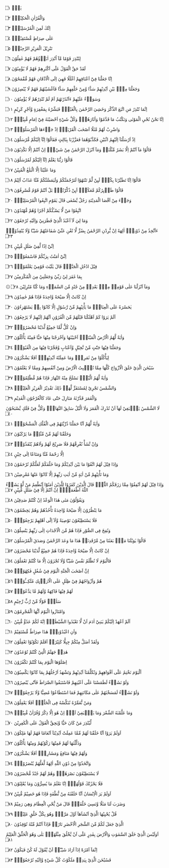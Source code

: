 
يٰسۤۚ ۝١





وَالْقُرْاٰنِ الْحَكِيْمِۙ ۝٢





اِنَّكَ لَمِنَ الْمُرْسَلِيْنَۙ ۝٣





عَلٰى صِرَاطٍ مُّسْتَقِيْمٍۗ ۝٤





تَنْزِيْلَ الْعَزِيْزِ الرَّحِيْمِۙ ۝٥





لِتُنْذِرَ قَوْمًا مَّآ اُنْذِرَ اٰبَاۤؤُهُمْ فَهُمْ غٰفِلُوْنَ ۝٦





لَقَدْ حَقَّ الْقَوْلُ عَلٰٓى اَكْثَرِهِمْ فَهُمْ لَا يُؤْمِنُوْنَ ۝٧





اِنَّا جَعَلْنَا فِيْٓ اَعْنَاقِهِمْ اَغْلٰلًا فَهِيَ اِلَى الْاَذْقَانِ فَهُمْ مُّقْمَحُوْنَ ۝٨





وَجَعَلْنَا مِنْۢ بَيْنِ اَيْدِيْهِمْ سَدًّا وَّمِنْ خَلْفِهِمْ سَدًّا فَاَغْشَيْنٰهُمْ فَهُمْ لَا يُبْصِرُوْنَ ۝٩





وَسَوَاۤءٌ عَلَيْهِمْ ءَاَنْذَرْتَهُمْ اَمْ لَمْ تُنْذِرْهُمْ لَا يُؤْمِنُوْنَ ۝١٠





اِنَّمَا تُنْذِرُ مَنِ اتَّبَعَ الذِّكْرَ وَخَشِيَ الرَّحْمٰنَ بِالْغَيْبِۚ فَبَشِّرْهُ بِمَغْفِرَةٍ وَّاَجْرٍ كَرِيْمٍ ۝١١





اِنَّا نَحْنُ نُحْيِ الْمَوْتٰى وَنَكْتُبُ مَا قَدَّمُوْا وَاٰثَارَهُمْۗ وَكُلَّ شَيْءٍ اَحْصَيْنٰهُ فِيْٓ اِمَامٍ مُّبِيْنٍࣖ ۝١٢





وَاضْرِبْ لَهُمْ مَّثَلًا اَصْحٰبَ الْقَرْيَةِۘ اِذْ جَاۤءَهَا الْمُرْسَلُوْنَۚ ۝١٣





اِذْ اَرْسَلْنَآ اِلَيْهِمُ اثْنَيْنِ فَكَذَّبُوْهُمَا فَعَزَّزْنَا بِثَالِثٍ فَقَالُوْٓا اِنَّآ اِلَيْكُمْ مُّرْسَلُوْنَ ۝١٤





قَالُوْا مَآ اَنْتُمْ اِلَّا بَشَرٌ مِّثْلُنَاۙ وَمَآ اَنْزَلَ الرَّحْمٰنُ مِنْ شَيْءٍۙ اِنْ اَنْتُمْ اِلَّا تَكْذِبُوْنَ ۝١٥





قَالُوْا رَبُّنَا يَعْلَمُ اِنَّآ اِلَيْكُمْ لَمُرْسَلُوْنَ ۝١٦





وَمَا عَلَيْنَآ اِلَّا الْبَلٰغُ الْمُبِيْنُ ۝١٧





قَالُوْٓا اِنَّا تَطَيَّرْنَا بِكُمْۚ لَىِٕنْ لَّمْ تَنْتَهُوْا لَنَرْجُمَنَّكُمْ وَلَيَمَسَّنَّكُمْ مِّنَّا عَذَابٌ اَلِيْمٌ ۝١٨





قَالُوْا طَاۤىِٕرُكُمْ مَّعَكُمْۗ اَىِٕنْ ذُكِّرْتُمْۗ بَلْ اَنْتُمْ قَوْمٌ مُّسْرِفُوْنَ ۝١٩





وَجَاۤءَ مِنْ اَقْصَا الْمَدِيْنَةِ رَجُلٌ يَّسْعٰى قَالَ يٰقَوْمِ اتَّبِعُوا الْمُرْسَلِيْنَۙ ۝٢٠





اتَّبِعُوْا مَنْ لَّا يَسْـَٔلُكُمْ اَجْرًا وَّهُمْ مُّهْتَدُوْنَ ۝٢١





وَمَا لِيَ لَآ اَعْبُدُ الَّذِيْ فَطَرَنِيْ وَاِلَيْهِ تُرْجَعُوْنَ ۝٢٢





ءَاَتَّخِذُ مِنْ دُوْنِهٖٓ اٰلِهَةً اِنْ يُّرِدْنِ الرَّحْمٰنُ بِضُرٍّ لَّا تُغْنِ عَنِّيْ شَفَاعَتُهُمْ شَيْـًٔا وَّلَا يُنْقِذُوْنِۚ ۝٢٣





اِنِّيْٓ اِذًا لَّفِيْ ضَلٰلٍ مُّبِيْنٍ ۝٢٤





اِنِّيْٓ اٰمَنْتُ بِرَبِّكُمْ فَاسْمَعُوْنِۗ ۝٢٥





قِيْلَ ادْخُلِ الْجَنَّةَۗ قَالَ يٰلَيْتَ قَوْمِيْ يَعْلَمُوْنَۙ ۝٢٦





بِمَا غَفَرَ لِيْ رَبِّيْ وَجَعَلَنِيْ مِنَ الْمُكْرَمِيْنَ ۝٢٧





۞ وَمَآ اَنْزَلْنَا عَلٰى قَوْمِهٖ مِنْۢ بَعْدِهٖ مِنْ جُنْدٍ مِّنَ السَّمَاۤءِ وَمَا كُنَّا مُنْزِلِيْنَ ۝٢٨





اِنْ كَانَتْ اِلَّا صَيْحَةً وَّاحِدَةً فَاِذَا هُمْ خٰمِدُوْنَ ۝٢٩





يٰحَسْرَةً عَلَى الْعِبَادِۚ مَا يَأْتِيْهِمْ مِّنْ رَّسُوْلٍ اِلَّا كَانُوْا بِهٖ يَسْتَهْزِءُوْنَ ۝٣٠





اَلَمْ يَرَوْا كَمْ اَهْلَكْنَا قَبْلَهُمْ مِّنَ الْقُرُوْنِ اَنَّهُمْ اِلَيْهِمْ لَا يَرْجِعُوْنَ ۝٣١





وَاِنْ كُلٌّ لَّمَّا جَمِيْعٌ لَّدَيْنَا مُحْضَرُوْنَࣖ ۝٣٢





وَاٰيَةٌ لَّهُمُ الْاَرْضُ الْمَيْتَةُۖ اَحْيَيْنٰهَا وَاَخْرَجْنَا مِنْهَا حَبًّا فَمِنْهُ يَأْكُلُوْنَ ۝٣٣





وَجَعَلْنَا فِيْهَا جَنّٰتٍ مِّنْ نَّخِيْلٍ وَّاَعْنَابٍ وَّفَجَّرْنَا فِيْهَا مِنَ الْعُيُوْنِۙ ۝٣٤





لِيَأْكُلُوْا مِنْ ثَمَرِهٖۙ وَمَا عَمِلَتْهُ اَيْدِيْهِمْۗ اَفَلَا يَشْكُرُوْنَ ۝٣٥





سُبْحٰنَ الَّذِيْ خَلَقَ الْاَزْوَاجَ كُلَّهَا مِمَّا تُنْۢبِتُ الْاَرْضُ وَمِنْ اَنْفُسِهِمْ وَمِمَّا لَا يَعْلَمُوْنَ ۝٣٦





وَاٰيَةٌ لَّهُمُ الَّيْلُۖ نَسْلَخُ مِنْهُ النَّهَارَ فَاِذَا هُمْ مُّظْلِمُوْنَۙ ۝٣٧





وَالشَّمْسُ تَجْرِيْ لِمُسْتَقَرٍّ لَّهَاۗ ذٰلِكَ تَقْدِيْرُ الْعَزِيْزِ الْعَلِيْمِۗ ۝٣٨





وَالْقَمَرَ قَدَّرْنٰهُ مَنَازِلَ حَتّٰى عَادَ كَالْعُرْجُوْنِ الْقَدِيْمِ ۝٣٩





لَا الشَّمْسُ يَنْۢبَغِيْ لَهَآ اَنْ تُدْرِكَ الْقَمَرَ وَلَا الَّيْلُ سَابِقُ النَّهَارِۗ وَكُلٌّ فِيْ فَلَكٍ يَّسْبَحُوْنَ ۝٤٠





وَاٰيَةٌ لَّهُمْ اَنَّا حَمَلْنَا ذُرِّيَّتَهُمْ فِى الْفُلْكِ الْمَشْحُوْنِۙ ۝٤١





وَخَلَقْنَا لَهُمْ مِّنْ مِّثْلِهٖ مَا يَرْكَبُوْنَ ۝٤٢





وَاِنْ نَّشَأْ نُغْرِقْهُمْ فَلَا صَرِيْخَ لَهُمْ وَلَاهُمْ يُنْقَذُوْنَۙ ۝٤٣





اِلَّا رَحْمَةً مِّنَّا وَمَتَاعًا اِلٰى حِيْنٍ ۝٤٤





وَاِذَا قِيْلَ لَهُمُ اتَّقُوْا مَا بَيْنَ اَيْدِيْكُمْ وَمَا خَلْفَكُمْ لَعَلَّكُمْ تُرْحَمُوْنَ ۝٤٥





وَمَا تَأْتِيْهِمْ مِّنْ اٰيَةٍ مِّنْ اٰيٰتِ رَبِّهِمْ اِلَّا كَانُوْا عَنْهَا مُعْرِضِيْنَ ۝٤٦





وَاِذَا قِيْلَ لَهُمْ اَنْفِقُوْا مِمَّا رَزَقَكُمُ اللّٰهُۙ قَالَ الَّذِيْنَ كَفَرُوْا لِلَّذِيْنَ اٰمَنُوْٓا اَنُطْعِمُ مَنْ لَّوْ يَشَاۤءُ اللّٰهُ اَطْعَمَهٗٓۖ اِنْ اَنْتُمْ اِلَّا فِيْ ضَلٰلٍ مُّبِيْنٍ ۝٤٧





وَيَقُوْلُوْنَ مَتٰى هٰذَا الْوَعْدُ اِنْ كُنْتُمْ صٰدِقِيْنَ ۝٤٨





مَا يَنْظُرُوْنَ اِلَّا صَيْحَةً وَّاحِدَةً تَأْخُذُهُمْ وَهُمْ يَخِصِّمُوْنَ ۝٤٩





فَلَا يَسْتَطِيْعُوْنَ تَوْصِيَةً وَّلَآ اِلٰٓى اَهْلِهِمْ يَرْجِعُوْنَࣖ ۝٥٠





وَنُفِخَ فِى الصُّوْرِ فَاِذَا هُمْ مِّنَ الْاَجْدَاثِ اِلٰى رَبِّهِمْ يَنْسِلُوْنَ ۝٥١





قَالُوْا يٰوَيْلَنَا مَنْۢ بَعَثَنَا مِنْ مَّرْقَدِنَاۜ هٰذَا مَا وَعَدَ الرَّحْمٰنُ وَصَدَقَ الْمُرْسَلُوْنَ ۝٥٢





اِنْ كَانَتْ اِلَّا صَيْحَةً وَّاحِدَةً فَاِذَا هُمْ جَمِيْعٌ لَّدَيْنَا مُحْضَرُوْنَ ۝٥٣





فَالْيَوْمَ لَا تُظْلَمُ نَفْسٌ شَيْـًٔا وَّلَا تُجْزَوْنَ اِلَّا مَا كُنْتُمْ تَعْمَلُوْنَ ۝٥٤





اِنَّ اَصْحٰبَ الْجَنَّةِ الْيَوْمَ فِيْ شُغُلٍ فٰكِهُوْنَۚ ۝٥٥





هُمْ وَاَزْوَاجُهُمْ فِيْ ظِلٰلٍ عَلَى الْاَرَاۤىِٕكِ مُتَّكِــُٔوْنَۚ ۝٥٦





لَهُمْ فِيْهَا فَاكِهَةٌ وَّلَهُمْ مَّا يَدَّعُوْنَۚ ۝٥٧





سَلٰمٌۗ قَوْلًا مِّنْ رَّبٍّ رَّحِيْمٍ ۝٥٨





وَامْتَازُوا الْيَوْمَ اَيُّهَا الْمُجْرِمُوْنَ ۝٥٩





اَلَمْ اَعْهَدْ اِلَيْكُمْ يٰبَنِيْٓ اٰدَمَ اَنْ لَّا تَعْبُدُوا الشَّيْطٰنَۚ اِنَّهٗ لَكُمْ عَدُوٌّ مُّبِيْنٌ ۝٦٠





وَاَنِ اعْبُدُوْنِيْۗ هٰذَا صِرَاطٌ مُّسْتَقِيْمٌ ۝٦١





وَلَقَدْ اَضَلَّ مِنْكُمْ جِبِلًّا كَثِيْرًاۗ اَفَلَمْ تَكُوْنُوْا تَعْقِلُوْنَ ۝٦٢





هٰذِهٖ جَهَنَّمُ الَّتِيْ كُنْتُمْ تُوْعَدُوْنَ ۝٦٣





اِصْلَوْهَا الْيَوْمَ بِمَا كُنْتُمْ تَكْفُرُوْنَ ۝٦٤





اَلْيَوْمَ نَخْتِمُ عَلٰٓى اَفْوَاهِهِمْ وَتُكَلِّمُنَآ اَيْدِيْهِمْ وَتَشْهَدُ اَرْجُلُهُمْ بِمَا كَانُوْا يَكْسِبُوْنَ ۝٦٥





وَلَوْ نَشَاۤءُ لَطَمَسْنَا عَلٰٓى اَعْيُنِهِمْ فَاسْتَبَقُوا الصِّرَاطَ فَاَنّٰى يُبْصِرُوْنَ ۝٦٦





وَلَوْ نَشَاۤءُ لَمَسَخْنٰهُمْ عَلٰى مَكَانَتِهِمْ فَمَا اسْتَطَاعُوْا مُضِيًّا وَّلَا يَرْجِعُوْنَࣖ ۝٦٧





وَمَنْ نُّعَمِّرْهُ نُنَكِّسْهُ فِى الْخَلْقِۗ اَفَلَا يَعْقِلُوْنَ ۝٦٨





وَمَا عَلَّمْنٰهُ الشِّعْرَ وَمَا يَنْۢبَغِيْ لَهٗۗ اِنْ هُوَ اِلَّا ذِكْرٌ وَّقُرْاٰنٌ مُّبِيْنٌۙ ۝٦٩





لِّيُنْذِرَ مَنْ كَانَ حَيًّا وَّيَحِقَّ الْقَوْلُ عَلَى الْكٰفِرِيْنَ ۝٧٠





اَوَلَمْ يَرَوْا اَنَّا خَلَقْنَا لَهُمْ مِّمَّا عَمِلَتْ اَيْدِيْنَآ اَنْعَامًا فَهُمْ لَهَا مٰلِكُوْنَ ۝٧١





وَذَلَّلْنٰهَا لَهُمْ فَمِنْهَا رَكُوْبُهُمْ وَمِنْهَا يَأْكُلُوْنَ ۝٧٢





وَلَهُمْ فِيْهَا مَنَافِعُ وَمَشَارِبُۗ اَفَلَا يَشْكُرُوْنَ ۝٧٣





وَاتَّخَذُوْا مِنْ دُوْنِ اللّٰهِ اٰلِهَةً لَّعَلَّهُمْ يُنْصَرُوْنَۗ ۝٧٤





لَا يَسْتَطِيْعُوْنَ نَصْرَهُمْۙ وَهُمْ لَهُمْ جُنْدٌ مُّحْضَرُوْنَ ۝٧٥





فَلَا يَحْزُنْكَ قَوْلُهُمْۘ اِنَّا نَعْلَمُ مَا يُسِرُّوْنَ وَمَا يُعْلِنُوْنَ ۝٧٦





اَوَلَمْ يَرَ الْاِنْسَانُ اَنَّا خَلَقْنٰهُ مِنْ نُّطْفَةٍ فَاِذَا هُوَ خَصِيْمٌ مُّبِيْنٌ ۝٧٧





وَضَرَبَ لَنَا مَثَلًا وَّنَسِيَ خَلْقَهٗۗ قَالَ مَنْ يُّحْيِ الْعِظَامَ وَهِيَ رَمِيْمٌ ۝٧٨





قُلْ يُحْيِيْهَا الَّذِيْٓ اَنْشَاَهَآ اَوَّلَ مَرَّةٍۗ وَهُوَ بِكُلِّ خَلْقٍ عَلِيْمٌۙ ۝٧٩





ࣙالَّذِيْ جَعَلَ لَكُمْ مِّنَ الشَّجَرِ الْاَخْضَرِ نَارًاۙ فَاِذَآ اَنْتُمْ مِّنْهُ تُوْقِدُوْنَ ۝٨٠





اَوَلَيْسَ الَّذِيْ خَلَقَ السَّمٰوٰتِ وَالْاَرْضَ بِقٰدِرٍ عَلٰٓى اَنْ يَّخْلُقَ مِثْلَهُمْۗ بَلٰى وَهُوَ الْخَلّٰقُ الْعَلِيْمُ ۝٨١





اِنَّمَآ اَمْرُهٗٓ اِذَآ اَرَادَ شَيْـًٔاۖ اَنْ يَّقُوْلَ لَهٗ كُنْ فَيَكُوْنُ ۝٨٢





فَسُبْحٰنَ الَّذِيْ بِيَدِهٖ مَلَكُوْتُ كُلِّ شَيْءٍ وَّاِلَيْهِ تُرْجَعُوْنَࣖ ۝٨٣




